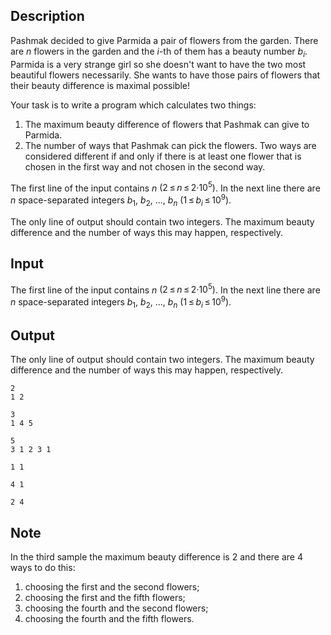## Description

<div><p>Pashmak decided to give Parmida a pair of flowers from the garden. There are <span class="tex-span"><i>n</i></span> flowers in the garden and the <span class="tex-span"><i>i</i></span>-th of them has a beauty number <span class="tex-span"><i>b</i><sub class="lower-index"><i>i</i></sub></span>. Parmida is a very strange girl so she doesn't want to have the two most beautiful flowers necessarily. She wants to have those pairs of flowers that their beauty difference is maximal possible!</p><p>Your task is to write a program which calculates two things:</p><ol> <li> The maximum beauty difference of flowers that Pashmak can give to Parmida. </li><li> The number of ways that Pashmak can pick the flowers. Two ways are considered different if and only if there is at least one flower that is chosen in the first way and not chosen in the second way. </li></ol></div><div class="input-specification"><p>The first line of the input contains <span class="tex-span"><i>n</i></span> <span class="tex-span">(2 ≤ <i>n</i> ≤ 2·10<sup class="upper-index">5</sup>)</span>. In the next line there are <span class="tex-span"><i>n</i></span> space-separated integers <span class="tex-span"><i>b</i><sub class="lower-index">1</sub></span>, <span class="tex-span"><i>b</i><sub class="lower-index">2</sub></span>, ..., <span class="tex-span"><i>b</i><sub class="lower-index"><i>n</i></sub></span> <span class="tex-span">(1 ≤ <i>b</i><sub class="lower-index"><i>i</i></sub> ≤ 10<sup class="upper-index">9</sup>)</span>.</p></div><div class="output-specification"><p>The only line of output should contain two integers. The maximum beauty difference and the number of ways this may happen, respectively.</p></div>

## Input

<p>The first line of the input contains <span class="tex-span"><i>n</i></span> <span class="tex-span">(2 ≤ <i>n</i> ≤ 2·10<sup class="upper-index">5</sup>)</span>. In the next line there are <span class="tex-span"><i>n</i></span> space-separated integers <span class="tex-span"><i>b</i><sub class="lower-index">1</sub></span>, <span class="tex-span"><i>b</i><sub class="lower-index">2</sub></span>, ..., <span class="tex-span"><i>b</i><sub class="lower-index"><i>n</i></sub></span> <span class="tex-span">(1 ≤ <i>b</i><sub class="lower-index"><i>i</i></sub> ≤ 10<sup class="upper-index">9</sup>)</span>.</p>

## Output

<p>The only line of output should contain two integers. The maximum beauty difference and the number of ways this may happen, respectively.</p>





```input1
2
1 2

```




```input2
3
1 4 5

```




```input3
5
3 1 2 3 1

```




```output1
1 1
```




```output2
4 1
```




```output3
2 4
```



## Note

<p>In the third sample the maximum beauty difference is <span class="tex-span">2</span> and there are <span class="tex-span">4</span> ways to do this:</p><ol> <li> choosing the first and the second flowers; </li><li> choosing the first and the fifth flowers; </li><li> choosing the fourth and the second flowers; </li><li> choosing the fourth and the fifth flowers. </li></ol>
